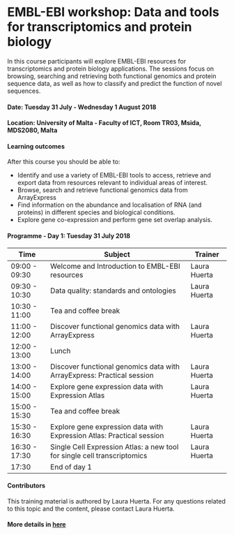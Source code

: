 # EMBL-EBI workshop: Data and tools for transcriptomics and protein biology

In this course participants will explore EMBL-EBI resources for transcriptomics and protein biology applications. The sessions focus on browsing, searching and retrieving both functional genomics and protein sequence data, as well as how to classify and predict the function of novel sequences.

#### Date: Tuesday 31 July - Wednesday 1 August 2018

#### Location: University of Malta - Faculty of ICT, Room TR03, Msida,  MDS2080, Malta

#### Learning outcomes

After this course you should be able to:

- Identify and use a variety of EMBL-EBI tools to access, retrieve and export data from resources relevant to individual areas of interest.
- Browse, search and retrieve functional genomics data from ArrayExpress
- Find information on the abundance and localisation of RNA (and proteins) in different species and biological conditions.
- Explore gene co-expression and perform gene set overlap analysis.

#### Programme - Day 1: Tuesday 31 July 2018

| Time | Subject | Trainer | 
| --- | --- | --- |
| 09:00 - 09:30 | Welcome and Introduction to EMBL-EBI resources | Laura Huerta |
| 09:30 - 10:30 | Data quality: standards and ontologies | Laura Huerta |
| 10:30 - 11:00 | Tea and coffee break ||
| 11:00 - 12:00 | Discover functional genomics data with ArrayExpress | Laura Huerta |
| 12:00 - 13:00 | Lunch ||
| 13:00 - 14:00 | Discover functional genomics data with ArrayExpress: Practical session | Laura Huerta |
| 14:00 - 15:00 | Explore gene expression data with Expression Atlas | Laura Huerta | 
| 15:00 - 15:30 | Tea and coffee break ||
| 15:30 - 16:30 | Explore gene expression data with Expression Atlas: Practical session | Laura Huerta |
| 16:30 - 17:30 | Single Cell Expression Atlas: a new tool for single cell transcriptomics | Laura Huerta |
| 17:30 | End of day 1 ||

#### Contributors

This training material is authored by Laura Huerta.
For any questions related to this topic and the content, please contact Laura Huerta.

#### More details in [here][1]

[1]: https://www.ebi.ac.uk/training/events/2018/embl-ebi-workshop-data-and-tools-transcriptomics-and-protein-biology
